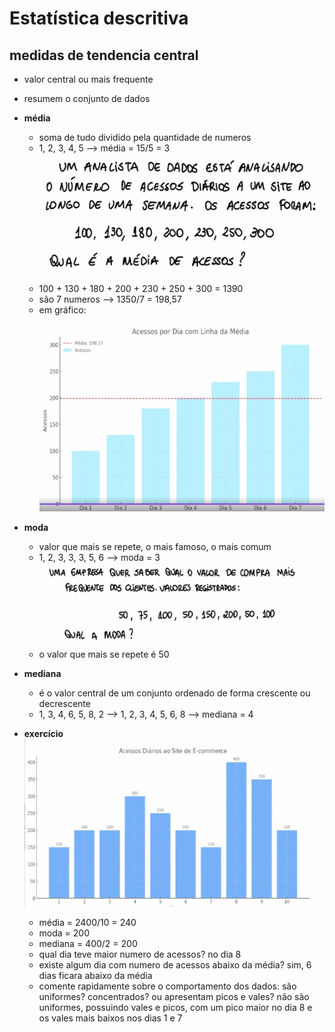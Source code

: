 # Estatística descritiva

## medidas de tendencia central

- valor central ou mais frequente
- resumem o conjunto de dados

- **média**
  - soma de tudo dividido pela quantidade de numeros
  - 1, 2, 3, 4, 5
  --> média = 15/5 = 3
  ![exemplo-media](image-4.png)
  - 100 + 130 + 180 + 200 + 230 + 250 + 300 = 1390
  - são 7 numeros --> 1350/7 = 198,57
  - em gráfico:
    ![media-em-grafico](image-6.png)
- **moda**
  - valor que mais se repete, o mais famoso, o mais comum
  - 1, 2, 3, 3, 3, 5, 6 --> moda = 3
  ![exemplo-moda](image-7.png)
  - o valor que mais se repete é 50
- **mediana**
  - é o valor central de um conjunto ordenado de forma crescente ou decrescente
  - 1, 3, 4, 6, 5, 8, 2 --> 1, 2, 3, 4, 5, 6, 8 --> mediana = 4

- **exercício**
  ![alt text](image-8.png)
  - média = 2400/10 = 240
  - moda = 200
  - mediana = 400/2 = 200
  - qual dia teve maior numero de acessos? no dia 8
  - existe algum dia com numero de acessos abaixo da média? sim, 6 dias ficara abaixo da média
  - comente rapidamente sobre o comportamento dos dados: são uniformes? concentrados? ou apresentam picos e vales? não são uniformes, possuindo vales e picos, com um pico maior no dia 8 e os vales mais baixos nos dias 1 e 7